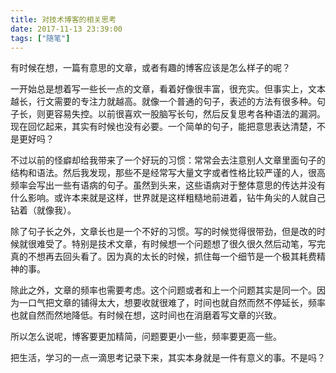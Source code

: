```yaml
---
title: 对技术博客的相关思考
date: 2017-11-13 23:39:00
tags: ["随笔"]
---
```


有时候在想，一篇有意思的文章，或者有趣的博客应该是怎么样子的呢？

一开始总是想着写一些长一点的文章，看着好像很丰富，很充实。但事实上，文本越长，行文需要的专注力就越高。就像一个普通的句子，表述的方法有很多种。句子长，则更容易失控。以前很喜欢一股脑写长句，然后反复思考各种语法的漏洞。现在回忆起来，其实有时候也没有必要。一个简单的句子，能把意思表达清楚，不是更好吗？

不过以前的怪癖却给我带来了一个好玩的习惯：常常会去注意别人文章里面句子的结构和语法。然后我发现，那些不是经常写大量文字或者性格比较严谨的人，很高频率会写出一些有语病的句子。虽然到头来，这些语病对于整体意思的传达并没有什么影响。或许本来就是这样，世界就是这样粗糙地前进着，钻牛角尖的人就自己钻着（就像我）。

除了句子长之外，文章长也是一个不好的习惯。写的时候觉得很带劲，但是改的时候就很难受了。特别是技术文章，有时候想一个问题想了很久很久然后动笔，写完真的不想再去回头看了。因为真的太长的时候，抓住每一个细节是一个极其耗费精神的事。

除此之外，文章的频率也需要考虑。这个问题或者和上一个问题其实是同一个。因为一口气把文章的铺得太大，想要收就很难了，时间也就自然而然不停延长，频率也就自然而然地降低。有时候在想，这时间也在消磨着写文章的兴致。

所以怎么说呢，博客要更加精简，问题要更小一些，频率要更高一些。

把生活，学习的一点一滴思考记录下来，其实本身就是一件有意义的事。不是吗？